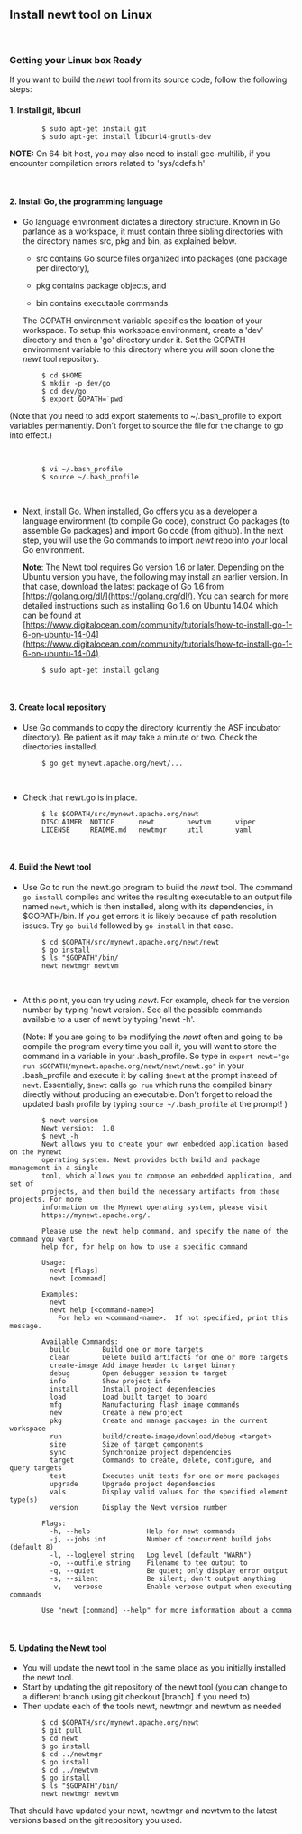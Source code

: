 ## Install newt tool on Linux

<br>

### Getting your Linux box Ready 

If you want to build the *newt* tool from its source code, follow the following steps:

#### 1. Install git, libcurl

```
        $ sudo apt-get install git 
        $ sudo apt-get install libcurl4-gnutls-dev 
```

**NOTE:** On 64-bit host, you may also need to install gcc-multilib, if you encounter compilation errors related to 'sys/cdefs.h'

<br>

#### 2. Install Go, the programming language

* Go language environment dictates a directory structure. Known in Go parlance as a workspace, it must contain three sibling directories with the directory names src, pkg and bin, as explained below. 

    * src contains Go source files organized into packages (one package per directory),

    * pkg contains package objects, and

    * bin contains executable commands.

    The GOPATH environment variable specifies the location of your workspace. To setup this workspace environment, create a 'dev' directory and then a 'go' directory under it. Set the GOPATH environment variable to this directory where you will soon clone the *newt* tool repository.
    
```
        $ cd $HOME
        $ mkdir -p dev/go  
        $ cd dev/go
        $ export GOPATH=`pwd`
```
  (Note that you need to add export statements to ~/.bash_profile to export variables permanently. Don't forget to source the file for the change to go into effect.)

<br>

```
        $ vi ~/.bash_profile
        $ source ~/.bash_profile
```

<br>

* Next, install Go. When installed, Go offers you as a developer a language environment (to compile Go code), construct Go packages (to assemble Go packages) and import Go code (from github). In the next step, you will use the Go commands to import *newt* repo into your local Go environment.

    **Note**: The Newt tool requires Go version 1.6 or later. Depending on the Ubuntu version you have, the following may install an earlier version. In that case, download the latest package of Go 1.6 from [https://golang.org/dl/](https://golang.org/dl/). You can search for more detailed instructions such as installing Go 1.6 on Ubuntu 14.04 which can be found at [https://www.digitalocean.com/community/tutorials/how-to-install-go-1-6-on-ubuntu-14-04](https://www.digitalocean.com/community/tutorials/how-to-install-go-1-6-on-ubuntu-14-04).
   
```no-highlight
        $ sudo apt-get install golang 
```

<br>    

#### 3. Create local repository

* Use Go commands to copy the directory (currently the ASF incubator directory). Be patient as it may take a minute or two. Check the directories installed.

```no-highlight
        $ go get mynewt.apache.org/newt/...
```

<br>

* Check that newt.go is in place.
```no-highlight
        $ ls $GOPATH/src/mynewt.apache.org/newt
        DISCLAIMER	NOTICE		newt		newtvm      viper
        LICENSE		README.md	newtmgr		util        yaml
```

<br>

#### 4. Build the Newt tool

* Use Go to run the newt.go program to build the *newt* tool. The command `go install` compiles and writes the resulting executable to an output file named `newt`, which is then installed, along with its dependencies, in $GOPATH/bin. If you get errors it is likely because of path resolution issues. Try `go build`  followed by `go install` in that case.

```no-highlight
        $ cd $GOPATH/src/mynewt.apache.org/newt/newt
        $ go install
        $ ls "$GOPATH"/bin/
        newt newtmgr newtvm
```

<br>

* At this point, you can try using *newt*. For example, check for the version number by typing 'newt version'. See all the possible commands available to a user of newt by typing 'newt -h'.

   (Note: If you are going to be modifying the *newt* often and going to be compile the program every time you call it, you will want to store the command in a variable in your .bash_profile. So type in `export newt="go run $GOPATH/mynewt.apache.org/newt/newt/newt.go"` in your .bash_profile and execute it by calling `$newt` at the prompt instead of `newt`. Essentially, `$newt` calls `go run` which runs the compiled binary directly without producing an executable. Don't forget to reload the updated bash profile by typing `source ~/.bash_profile` at the prompt! )
   
```no-highlight
        $ newt version
        Newt version:  1.0
        $ newt -h
        Newt allows you to create your own embedded application based on the Mynewt 
        operating system. Newt provides both build and package management in a single 
        tool, which allows you to compose an embedded application, and set of 
        projects, and then build the necessary artifacts from those projects. For more 
        information on the Mynewt operating system, please visit 
        https://mynewt.apache.org/. 

        Please use the newt help command, and specify the name of the command you want 
        help for, for help on how to use a specific command

        Usage:
          newt [flags]
          newt [command]

        Examples:
          newt
          newt help [<command-name>]
            For help on <command-name>.  If not specified, print this message.

        Available Commands:
          build        Build one or more targets
          clean        Delete build artifacts for one or more targets
          create-image Add image header to target binary
          debug        Open debugger session to target
          info         Show project info
          install      Install project dependencies
          load         Load built target to board
          mfg          Manufacturing flash image commands
          new          Create a new project
          pkg          Create and manage packages in the current workspace
          run          build/create-image/download/debug <target>
          size         Size of target components
          sync         Synchronize project dependencies
          target       Commands to create, delete, configure, and query targets
          test         Executes unit tests for one or more packages
          upgrade      Upgrade project dependencies
          vals         Display valid values for the specified element type(s)
          version      Display the Newt version number

        Flags:
          -h, --help              Help for newt commands
          -j, --jobs int          Number of concurrent build jobs (default 8)
          -l, --loglevel string   Log level (default "WARN")
          -o, --outfile string    Filename to tee output to
          -q, --quiet             Be quiet; only display error output
          -s, --silent            Be silent; don't output anything
          -v, --verbose           Enable verbose output when executing commands

        Use "newt [command] --help" for more information about a comma
```
<br>

#### 5. Updating the Newt tool

* You will update the newt tool in the same place as you initially installed the newt tool.
* Start by updating the git repository of the newt tool (you can change to a different branch using git checkout [branch] if you need to)
* Then update each of the tools newt, newtmgr and newtvm as needed

```no-highlight
        $ cd $GOPATH/src/mynewt.apache.org/newt
        $ git pull
        $ cd newt
        $ go install
        $ cd ../newtmgr
        $ go install
        $ cd ../newtvm
        $ go install
        $ ls "$GOPATH"/bin/
        newt newtmgr newtvm
```

That should have updated your newt, newtmgr and newtvm to the latest versions based on the git repository you used.

<br>


